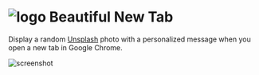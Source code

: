 # ![logo](https://github.com/quentin-sommer/beautiful-new-tab/icons/bntab128.png) Beautiful New Tab

Display a random [Unsplash](https://unsplash.com) photo with a personalized message when you open a new tab in Google Chrome.

![screenshot](http://i.imgur.com/4rptUkc.jpg)

